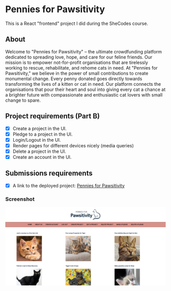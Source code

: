 # Pennies for Pawsitivity
This is a React "frontend" project I did during the SheCodes course.<br /> 

## About
Welcome to "Pennies for Pawsitivity" – the ultimate crowdfunding platform dedicated to spreading love, hope, and care for our feline friends. Our mission is to empower not-for-profit organisations that are tirelessly working to rescue, rehabilitate, and rehome cats in need. At "Pennies for Pawsitivity," we believe in the power of small contributions to create monumental change. Every penny donated goes directly towards transforming the lives of a kitten or cat in need. Our platform connects the organisations that pour their heart and soul into giving every cat a chance at a brighter future with compassionate and enthusiastic cat lovers with small change to spare.<br /> 

## Project requirements (Part B)
- [X] Create a project in the UI.
- [X] Pledge to a project in the UI.
- [X] Login/Logout in the UI.
- [X] Render pages for different devices nicely (media queries)
- [X] Delete a project in the UI.
- [X] Create an account in the UI.

## Submissions requirements

- [X] A link to the deployed project: [Pennies for Pawsitivity](https://marvelous-truffle-32a893.netlify.app/)

### Screenshot

![Returns all projects](src/assets/images/screenshot.png)